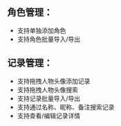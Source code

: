 ## 角色管理：
* 支持单独添加角色
* 支持角色批量导入/导出
## 记录管理：
* 支持拖拽人物头像添加记录
* 支持拖拽人物头像搜索
* 支持记录批量导入/导出
* 支持通过名称、昵称、备注搜索记录
* 支持查看/编辑记录详情